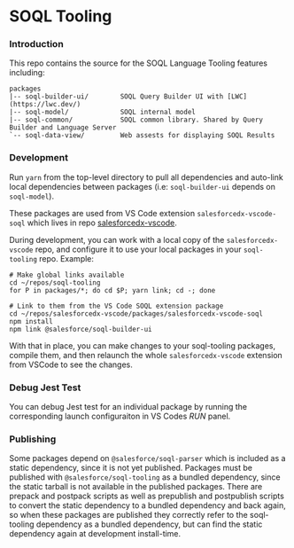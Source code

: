 # SOQL Tooling

### Introduction

This repo contains the source for the SOQL Language Tooling features including:

    packages
    |-- soql-builder-ui/        SOQL Query Builder UI with [LWC](https://lwc.dev/)
    |-- soql-model/             SOQL internal model
    |-- soql-common/            SOQL common library. Shared by Query Builder and Language Server
    `-- soql-data-view/         Web assests for displaying SOQL Results

### Development

Run `yarn` from the top-level directory to pull all dependencies and auto-link local dependencies between packages (i.e: `soql-builder-ui` depends on `soql-model`).

These packages are used from VS Code extension `salesforcedx-vscode-soql` which lives in repo [salesforcedx-vscode](https://github.com/forcedotcom/salesforcedx-vscode).

During development, you can work with a local copy of the `salesforcedx-vscode` repo, and configure it to use your local packages in your `soql-tooling` repo. Example:

```
# Make global links available
cd ~/repos/soql-tooling
for P in packages/*; do cd $P; yarn link; cd -; done

# Link to them from the VS Code SOQL extension package
cd ~/repos/salesforcedx-vscode/packages/salesforcedx-vscode-soql
npm install
npm link @salesforce/soql-builder-ui
```

With that in place, you can make changes to your soql-tooling packages, compile them, and then relaunch the whole `salesforcedx-vscode` extension from VSCode to see the changes.

### Debug Jest Test

You can debug Jest test for an individual package by running the corresponding launch configuraiton in VS Codes _RUN_ panel.

### Publishing

Some packages depend on `@salesforce/soql-parser` which is included as a static dependency, since it is not yet published. Packages must be published with `@salesforce/soql-tooling` as a bundled dependency, since the static tarball is not available in the published packages. There are prepack and postpack scripts as well as prepublish and postpublish scripts to convert the static dependency to a bundled dependency and back again, so when these packages are published they correctly refer to the soql-tooling dependency as a bundled dependency, but can find the static dependency again at development install-time.
